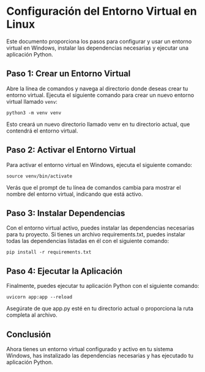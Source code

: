 # Configuración del Entorno Virtual en Linux

Este documento proporciona los pasos para configurar y usar un entorno virtual en Windows, instalar las dependencias necesarias y ejecutar una aplicación Python.

## Paso 1: Crear un Entorno Virtual

Abre la línea de comandos y navega al directorio donde deseas crear tu entorno virtual. Ejecuta el siguiente comando para crear un nuevo entorno virtual llamado `venv`:

```shell
python3 -m venv venv
```

Esto creará un nuevo directorio llamado venv en tu directorio actual, que contendrá el entorno virtual.

## Paso 2: Activar el Entorno Virtual
Para activar el entorno virtual en Windows, ejecuta el siguiente comando:

```shell
source venv/bin/activate
```

Verás que el prompt de tu línea de comandos cambia para mostrar el nombre del entorno virtual, indicando que está activo.

## Paso 3: Instalar Dependencias
Con el entorno virtual activo, puedes instalar las dependencias necesarias para tu proyecto. Si tienes un archivo requirements.txt, puedes instalar todas las dependencias listadas en él con el siguiente comando:

```shell
pip install -r requirements.txt
```

## Paso 4: Ejecutar la Aplicación
Finalmente, puedes ejecutar tu aplicación Python con el siguiente comando:

```shell
uvicorn app:app --reload
```

Asegúrate de que app.py esté en tu directorio actual o proporciona la ruta completa al archivo.

## Conclusión
Ahora tienes un entorno virtual configurado y activo en tu sistema Windows, has instalizado las dependencias necesarias y has ejecutado tu aplicación Python.
